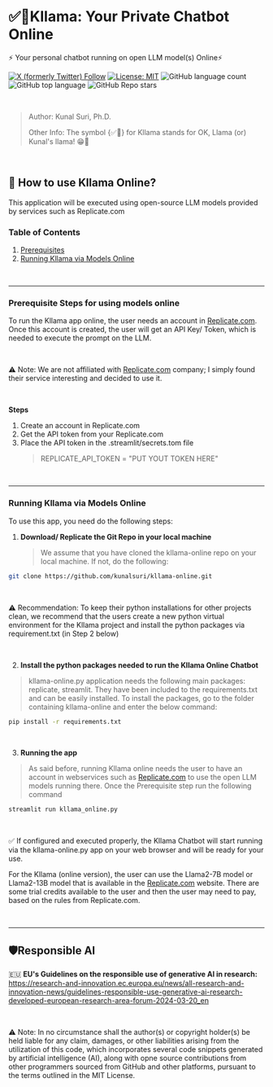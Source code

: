 # ✅🦙Kllama: Your Private Chatbot Online

⚡ Your personal chatbot running on open LLM model(s) Online⚡

[![X (formerly Twitter) Follow](https://img.shields.io/twitter/follow/kunalsuri)](https://twitter.com/kunalsuri)
[![License: MIT](https://img.shields.io/badge/License-MIT-yellow.svg)](https://opensource.org/licenses/MIT)
![GitHub language count](https://img.shields.io/github/languages/count/kunalsuri/kllama)
![GitHub top language](https://img.shields.io/github/languages/top/kunalsuri/kllama?color=yellow)
![GitHub Repo stars](https://img.shields.io/github/stars/kunalsuri/kllama)

<br>

> Author: Kunal Suri, Ph.D.
>
> Other Info: The symbol {✅🦙} for Kllama stands for OK, Llama (or) Kunal's llama! 😁🙏

<br>

## 🚀 How to use Kllama Online?
This application will be executed using open-source LLM models provided by services such as Replicate.com

### Table of Contents
1. [Prerequisites](#Prerequisites)
2. [Running Kllama via Models Online](#Running-Kllama-Online)

<br>

---

### Prerequisite Steps for using models online

To run the Kllama app online, the user needs an account in [Replicate.com](https://replicate.com/). Once this account is created, the user will get an API Key/ Token, which is needed to execute the prompt on the LLM. 

<br>

⚠️ Note: We are not affiliated with [Replicate.com](https://replicate.com) company; I simply found their service interesting and decided to use it.

<br>

**Steps**

1. Create an account in Replicate.com
2. Get the API token from your Replicate.com
3. Place the API token in the .streamlit/secrets.tom file
   > REPLICATE_API_TOKEN = "PUT YOUT TOKEN HERE"

<br>

---

### Running Kllama via Models Online

To use this app, you need do the following steps:

1. **Download/ Replicate the Git Repo in your local machine**

   > We assume that you have cloned the kllama-online repo on your local machine. If not, do the following:

```bash
git clone https://github.com/kunalsuri/kllama-online.git
```

<br>

⚠️ Recommendation: To keep their python installations for other projects clean, we recommend that the users create a new python virtual environment for the Kllama project and install the python packages via requirement.txt (in Step 2 below)

<br>

2. **Install the python packages needed to run the Kllama Online Chatbot**

> kllama-online.py application needs the following main packages: replicate, streamlit. They have been included to the requirements.txt and can be easily installed. To install the packages, go to the folder containing kllama-online and enter the below command:

```bash
pip install -r requirements.txt
```

<br>

3. **Running the app**

> As said before, running Kllama online needs the user to have an account in webservices such as [Replicate.com](https://replicate.com/) to use the open LLM models running there. Once the Prerequisite step run the following command

```bash
streamlit run kllama_online.py
```
   
<br>

✅ If configured and executed properly, the Kllama Chatbot will start running via the kllama-online.py app on your web browser and will be ready for your use.

For the Kllama (online version), the user can use the Llama2-7B model or Llama2-13B model that is available in the [Replicate.com](https://replicate.com) website. There are some trial credits available to the user and then the user may need to pay, based on the rules from Replicate.com.

<br>

---

## 🛡️Responsible AI 
:european_union: **EU's Guidelines on the responsible use of generative AI in research:** https://research-and-innovation.ec.europa.eu/news/all-research-and-innovation-news/guidelines-responsible-use-generative-ai-research-developed-european-research-area-forum-2024-03-20_en

<br>

⚠️ Note: In no circumstance shall the author(s) or copyright holder(s) be held liable for any claim, damages, or other liabilities arising from the utilization of this code, which incorporates several code snippets generated by artificial intelligence (AI), along with opne source contributions from other programmers sourced from GitHub and other platforms, pursuant to the terms outlined in the MIT License.



